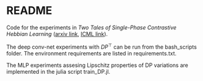 # README
Code for the experiments in *Two Tales of Single-Phase Contrastive Hebbian Learning* ([arxiv link](https://arxiv.org/abs/2402.08573), [ICML link](https://icml.cc/virtual/2024/poster/32812)).

The deep conv-net experiments with $DP^\top$ can be run from the bash_scripts folder. The environment requirements are listed in requirements.txt.

The MLP experiments assesing Lipschitz properties of DP variations are implemented in the julia script train_DP.jl.
